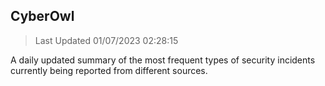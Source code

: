 ## CyberOwl 
> Last Updated 01/07/2023 02:28:15 


A daily updated summary of the most frequent types of security incidents currently being reported from different sources.

